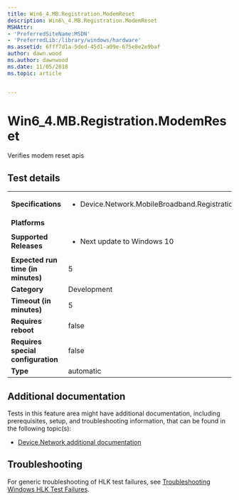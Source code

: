 ```yaml
---
title: Win6_4.MB.Registration.ModemReset
description: Win6\_4.MB.Registration.ModemReset
MSHAttr:
- 'PreferredSiteName:MSDN'
- 'PreferredLib:/library/windows/hardware'
ms.assetid: 6fff7d1a-5ded-45d1-a09e-675e8e2e9baf
author: dawn.wood
ms.author: dawnwood
ms.date: 11/05/2018
ms.topic: article


---
```


# Win6_4.MB.Registration.ModemReset


Verifies modem reset apis

## Test details

|||
|---|---|
| **Specifications**  | <ul><li>Device.Network.MobileBroadband.Registration.Discretional</li></ul> |  
| **Platforms**   | <ul></ul> |
| **Supported Releases** | <ul><li>Next update to Windows 10</li></ul> |
|**Expected run time (in minutes)**| 5 |
|**Category**| Development |
|**Timeout (in minutes)**| 5 |
|**Requires reboot**| false |
|**Requires special configuration**| false |
|**Type**| automatic |



## <span id="Additional_documentation"></span><span id="additional_documentation"></span><span id="ADDITIONAL_DOCUMENTATION"></span>Additional documentation


Tests in this feature area might have additional documentation, including prerequisites, setup, and troubleshooting information, that can be found in the following topic(s):

-   [Device.Network additional documentation](device-network-additional-documentation.md)

## <span id="Troubleshooting"></span><span id="troubleshooting"></span><span id="TROUBLESHOOTING"></span>Troubleshooting


For generic troubleshooting of HLK test failures, see [Troubleshooting Windows HLK Test Failures](../user/troubleshooting-windows-hlk-test-failures.md).










